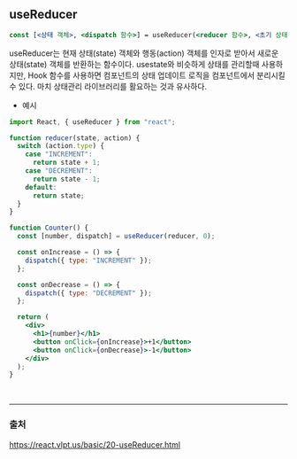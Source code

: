 ## useReducer

```jsx
const [<상태 객체>, <dispatch 함수>] = useReducer(<reducer 함수>, <초기 상태>, <초기 함수>)
```

useReducer는 현재 상태(state) 객체와 행동(action) 객체를 인자로 받아서 새로운 상태(state) 객체를 반환하는 함수이다. usestate와 비슷하게 상태를 관리할때 사용하지만, Hook 함수를 사용하면 컴포넌트의 상태 업데이트 로직을 컴포넌트에서 분리시킬 수 있다. 마치 상태관리 라이브러리를 활요하는 것과 유사하다.

- 예시

```jsx
import React, { useReducer } from "react";

function reducer(state, action) {
  switch (action.type) {
    case "INCREMENT":
      return state + 1;
    case "DECREMENT":
      return state - 1;
    default:
      return state;
  }
}

function Counter() {
  const [number, dispatch] = useReducer(reducer, 0);

  const onIncrease = () => {
    dispatch({ type: "INCREMENT" });
  };

  const onDecrease = () => {
    dispatch({ type: "DECREMENT" });
  };

  return (
    <div>
      <h1>{number}</h1>
      <button onClick={onIncrease}>+1</button>
      <button onClick={onDecrease}>-1</button>
    </div>
  );
}
```

<br>
<hr>

### 출처

https://react.vlpt.us/basic/20-useReducer.html
